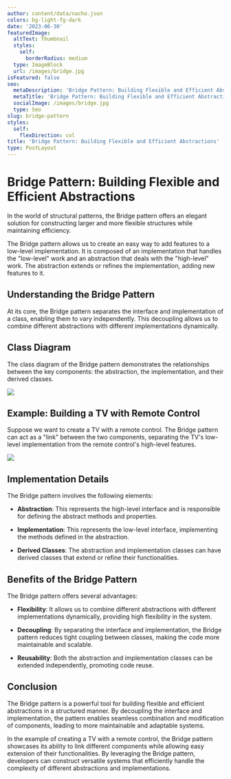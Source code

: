 ```yaml
---
author: content/data/nacho.json
colors: bg-light-fg-dark
date: '2023-06-30'
featuredImage:
  altText: Thumbnail
  styles:
    self:
      borderRadius: medium
  type: ImageBlock
  url: /images/bridge.jpg
isFeatured: false
seo:
  metaDescription: 'Bridge Pattern: Building Flexible and Efficient Abstractions.'
  metaTitle: 'Bridge Pattern: Building Flexible and Efficient Abstractions'
  socialImage: /images/bridge.jpg
  type: Seo
slug: bridge-pattern
styles:
  self:
    flexDirection: col
title: 'Bridge Pattern: Building Flexible and Efficient Abstractions'
type: PostLayout
---
```


# Bridge Pattern: Building Flexible and Efficient Abstractions

In the world of structural patterns, the Bridge pattern offers an elegant solution for constructing larger and more flexible structures while maintaining efficiency.

The Bridge pattern allows us to create an easy way to add features to a low-level implementation. It is composed of an implementation that handles the "low-level" work and an abstraction that deals with the "high-level" work. The abstraction extends or refines the implementation, adding new features to it.

## Understanding the Bridge Pattern

At its core, the Bridge pattern separates the interface and implementation of a class, enabling them to vary independently. This decoupling allows us to combine different abstractions with different implementations dynamically.

## Class Diagram

The class diagram of the Bridge pattern demonstrates the relationships between the key components: the abstraction, the implementation, and their derived classes.

![](/images/bridge-structure.png)

## Example: Building a TV with Remote Control

Suppose we want to create a TV with a remote control. The Bridge pattern can act as a "link" between the two components, separating the TV's low-level implementation from the remote control's high-level features.

![](/images/bridge-example.png)

## Implementation Details

The Bridge pattern involves the following elements:

-   **Abstraction**: This represents the high-level interface and is responsible for defining the abstract methods and properties.
    
-   **Implementation**: This represents the low-level interface, implementing the methods defined in the abstraction.
    
-   **Derived Classes**: The abstraction and implementation classes can have derived classes that extend or refine their functionalities.
    

## Benefits of the Bridge Pattern

The Bridge pattern offers several advantages:

-   **Flexibility**: It allows us to combine different abstractions with different implementations dynamically, providing high flexibility in the system.
    
-   **Decoupling**: By separating the interface and implementation, the Bridge pattern reduces tight coupling between classes, making the code more maintainable and scalable.
    
-   **Reusability**: Both the abstraction and implementation classes can be extended independently, promoting code reuse.
    

## Conclusion

The Bridge pattern is a powerful tool for building flexible and efficient abstractions in a structured manner. By decoupling the interface and implementation, the pattern enables seamless combination and modification of components, leading to more maintainable and adaptable systems.

In the example of creating a TV with a remote control, the Bridge pattern showcases its ability to link different components while allowing easy extension of their functionalities. By leveraging the Bridge pattern, developers can construct versatile systems that efficiently handle the complexity of different abstractions and implementations.